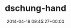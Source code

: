 ---
title:		"dschung-hand"
type:		"upload"
description:		"TBC"
date:		"2014-04-19 09:45:27+00:00"
album:		"people"
filename:		"dschung-hand.md"
series:		""
cl_public_id:		"people/dschung-hand"
cl_version:		1497005378
format:		"tiff"
bytes:		1079264
width:		810
height:		1440
exposure_mode:		"Auto"
program:		"Aperture-priority AE"
aperture:		"2.8"
focal_length:		"50.0 mm"
iso:		"200"
shutter_speed:		"1/320"
metering:		"Multi-segment"
flash:		"Off, Did not fire"
white_balance:		"As Shot"
colour_temp:		"4850"
has_crop:		"false"
orientation:		"Horizontal (normal)"
camera_model:		"NIKON D800"
lens_info:		"0mm f/0"
artist:		"No artist info"
x_resolution:		"300"
y_resolution:		"300"
---